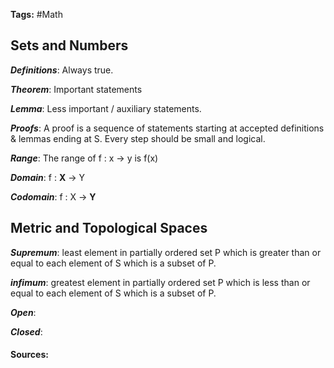 **Tags:** #Math 

## Sets and Numbers

***Definitions***: Always true.

***Theorem***: Important statements
  
***Lemma***: Less important / auxiliary statements.

***Proofs***: A proof is a sequence of statements starting at accepted definitions & lemmas ending at S. Every step should be small and logical.

***Range***: The range of f : x -> y is f(x)

***Domain***: f : **X** -> Y

***Codomain***: f : X -> **Y**

## Metric and Topological Spaces

***Supremum***: least element in partially ordered set P which is greater than or equal to each element of S which is a subset of P.

***infimum***: greatest element in partially ordered set P which is less than or equal to each element of S which is a subset of P.

***Open***:

***Closed***: 

#### Sources: